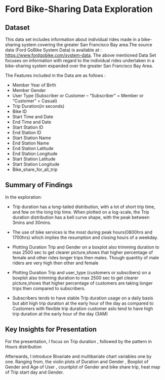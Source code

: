 # Ford Bike-Sharing Data Exploration

## Dataset

This data set includes information about individual rides made in a bike-sharing system covering the greater San Francisco Bay area.The source data (Ford GoBike System Data) is available at : https://www.fordgobike.com/system-data.
The above mentioned Data Set focuses on information with regard to the individual rides undertaken in a bike-sharing system expanded over the greater San Francisco Bay Area.
   
The Features included in the Data are as follows :

- Member Year of Birth
- Member Gender
- User Type (Subscriber or Customer – “Subscriber” = Member or “Customer” = Casual)
- Trip Duration(in seconds)
- Bike ID
- Start Time and Date
- End Time and Date
- Start Station ID
- End Station ID
- Start Station Name
- End Station Name
- End Station Latitude
- End Station Longitude
- Start Station Latitude
- Start Station Longitude
- Bike_share_for_all_trip


## Summary of Findings

In the exploration:

- Trip duration has a long-tailed distribution, with a lot of short trip time, and few on the long trip time. 
When plotted on a log-scale, the Trip duration distribution has a bell curve shape, with the peak between 3mins and 30mins.

- The use of bike services is the most during peak hours(0800hrs and 1700hrs) which implies the resumption and closing hours of a weekday.

- Plotting Duration Trip and Gender on a boxplot also trimming duration to max 2500 sec to get clearer picture,shows that higher percentage of female and other rides longer trips then males. Though quantity of male riders are very high then other and female

- Plotting Duration Trip and user_type (customers or subscibers) on a boxplot also trimming duration to max 2500 sec to get clearer picture,shows that higher percentage of customers are taking longer trips then compared to subscribers.

- Subscribers tends to have stable Trip duration usage on a daily basis but abit high trip duration at the early hour of the day as compared to Customers with flexible trip duration customer aslo tend to have high trip duration at the early hour of the day (3AM)


## Key Insights for Presentation

For the presentation, I focus on Trip duration , followed by the pattern in Hours  distribution

Afterwards, I introduce Bivariate and multibariate chart  variables one by one. Ranging from,
the violin plots of Duration and Gender , Boxplot of Gender and Age of User , countplot of Gender and bike share trip,
heat map of Trip start day and Gender.

